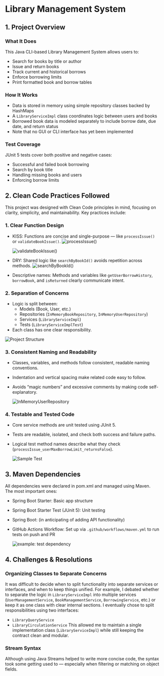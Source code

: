 # Library Management System

## 1. Project Overview

### What It Does
This Java CLI-based Library Management System allows users to:
- Search for books by title or author
- Issue and return books
- Track current and historical borrows
- Enforce borrowing limits
- Print formatted book and borrow tables


### How It Works
- Data is stored in memory using simple repository classes backed by HashMaps
- A `LibraryServiceImpl` class coordinates logic between users and books
- Borrowed book data is modeled separately to include borrow date, due date, and return status
- Note that no GUI or CLI interface has yet been implemented

### Test Coverage
JUnit 5 tests cover both positive and negative cases:
- Successful and failed book borrowing
- Search by book title
- Handling missing books and users
- Enforcing borrow limits

## 2. Clean Code Practices Followed
This project was designed with Clean Code principles in mind, focusing on clarity, simplicity, and maintainability. Key practices include:

### 1. Clear Function Design
- KISS: Functions are concise and single-purpose — like `processIssue()` or `validateBookIssue()`.
  ![processIssue()](images/processIssue.png)

    ![validateBookIssue()](images/validateBookIssue.png)

- DRY: Shared logic like `searchByBookId()` avoids repetition across methods.
     ![searchByBookId()](images/searchByBookId.png)
- Descriptive names: Methods and variables like `getUserBorrowHistory`, `borrowBook`, and `isReturned` clearly communicate intent.


### 2. Separation of Concerns
- Logic is split between:
    - Models (Book, User, etc.)
    - Repositories (`InMemoryBookRepository`, `InMemoryUserRepository`)
    - Services (`LibraryServiceImpl`)
    - Tests (`LibraryServiceImplTest`)
- Each class has one clear responsibility.

![Project Structure](images/projectStructure.png)

### 3. Consistent Naming and Readability
- Classes, variables, and methods follow consistent, readable naming conventions.
- Indentation and vertical spacing make related code easy to follow.
- Avoids “magic numbers” and excessive comments by making code self-explanatory.

    ![InMemoryUserRepository](images/userRepo.png)

### 4. Testable and Tested Code
- Core service methods are unit tested using JUnit 5.
- Tests are readable, isolated, and check both success and failure paths.
- Logical test method names describe what they check (`processIssue_userMaxBorrowLimit_returnsFalse`).

    ![Sample Test](images/sampleTest.png)

## 3. Maven Dependencies

All dependencies were declared in pom.xml and managed using Maven. The most important ones:

- Spring Boot Starter: Basic app structure
- Spring Boot Starter Test (JUnit 5): Unit testing
- Spring Boot: (in anticipating of adding API functionality)
- GitHub Actions Workflow: Set up via `.github/workflows/maven.yml` to run tests on push and PR

    ![example: test dependency ](images/testDependancy.png)


## 4. Challenges & Resolutions
### Organizing Classes to Separate Concerns
It was difficult to decide when to split functionality into separate services or interfaces, and when to keep things unified. For example, I debated whether to separate the logic in `LibraryServiceImpl` into multiple services (`UserManagementService`, `BookManagementService`, `BorrowingService`, etc.) or keep it as one class with clear internal sections.
I eventually chose to split responsibilities using two interfaces:
- `LibraryQueryService`
- `LibraryCirculationService`
This allowed me to maintain a single implementation class (`LibraryServiceImpl`) while still keeping the contract clean and modular.

### Stream Syntax
Although using Java Streams helped to write more concise code, the syntax took some getting used to — especially when filtering or matching on object fields.
